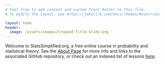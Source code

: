 ```yaml
---
# Feel free to add content and custom Front Matter to this file.
# To modify the layout, see https://jekyllrb.com/docs/themes/#overriding-theme-defaults

layout: home
header:
  image: /assets/images/Cropped-Title-Slide.png
---
```



Welcome to StatsSimplified.org, a free online course in probability and statistical theory.  See the [About Page](/about) for more info and links to the associated GitHub repository, or check out an indexed list of lessons [here](/post_list).